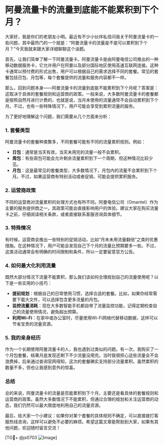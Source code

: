 # 阿曼流量卡的流量到底能不能累积到下个月？

大家好，我是你们的老朋友小明。最近有不少小伙伴私信问我关于阿曼流量卡的一些问题，其中最热门的一个就是：“阿曼流量卡的流量是不是可以累积到下个月？”今天我就来跟大家详细聊聊这个话题。

首先，让我们简单了解一下阿曼流量卡。阿曼流量卡是由阿曼电信公司推出的一种移动数据服务卡，它允许用户在阿曼以及部分国际地区使用高速互联网连接。这种卡通常以预付费的形式出售，用户可以根据自己的需求选择不同的套餐。常见的套餐包括日包、月包等，每个套餐提供的流量和服务内容都不一样。

那么，回到问题本身——阿曼流量卡的流量到底能不能累积到下个月呢？答案是：这取决于具体的套餐规则和运营商的政策。一般来说，大多数阿曼流量卡的套餐都是按照自然月进行计费的，也就是说，当月未使用的流量通常不会自动累积到下个月。不过，也有一些特殊情况下，用户可能会享受到累积流量的服务。

为了更好地理解这个问题，我们需要从几个方面来分析：

### 1. **套餐类型**
阿曼流量卡的套餐种类繁多，不同套餐可能有不同的流量累积规则。例如：
- **日包**：通常是当天有效，当天未用完的流量一般不会累积。
- **周包**：有些周包可能会允许剩余流量累积到下一个周期，但这种情况比较少见。
- **月包**：这是最常见的套餐类型，大多数情况下，月包内的流量不会累积到下个月。不过，如果运营商有特别活动或者促销，可能会提供累积服务。

### 2. **运营商政策**
不同的运营商对流量累积的处理方式也有所不同。阿曼电信公司（Omantel）作为主要的服务提供商之一，其政策可能会直接影响用户的体验。建议大家在购买流量卡之前，仔细阅读相关条款，或者直接联系客服咨询具体细节。

### 3. **特殊情况**
有时候，运营商会推出一些特别的促销活动，比如“月末未用流量翻倍”之类的优惠措施。在这种情况下，用户可能会发现自己下个月的流量比预期要多一些。不过，这类活动通常会有明确的时间限制和条件，所以一定要留意官方公告。

### 4. **如何最大化利用流量**
既然大部分情况下流量不能累积，那么我们该如何合理规划自己的流量使用呢？以下是一些实用的小技巧：
- **提前规划**：根据自己的日常使用习惯，选择合适的套餐。比如，如果你经常需要下载大文件，可以选择包含更多流量的月包。
- **监控流量消耗**：现在大多数智能手机都自带了流量监控功能，记得定期检查自己的流量使用情况，避免超出预算。
- **利用Wi-Fi**：在家中或办公室时，尽量使用Wi-Fi网络代替移动数据，这样可以节省宝贵的流量资源。

### 5. **我的亲身经历**
作为一个长期使用阿曼流量卡的人，我也遇到过类似的问题。有一次，我购买了一个月包套餐，结果月底发现还剩下不少流量没用完。当时我很担心这些流量会不会浪费掉，后来通过查询官网得知，这次的套餐确实支持部分流量累积。虽然累积的数量不多，但也让我感到意外的惊喜。

### 总结
总的来说，阿曼流量卡的流量是否能累积到下个月，主要还是看具体的套餐规则和运营商的政策。虽然大多数情况下不能累积，但通过合理的规划和关注运营商的动态，我们仍然可以最大限度地利用自己的流量资源。

最后，给大家一个小建议：如果你对某个套餐的具体规则不确定，可以直接拨打客服热线咨询，这样可以避免不必要的麻烦。希望这篇文章能帮助到大家，如果有其他问题，欢迎随时留言交流！

[TG💪+ @jx0703 ![Image](https://github.com/user-attachments/assets/dbca1d08-cadb-493c-b0ec-ad6f7a83f270)]